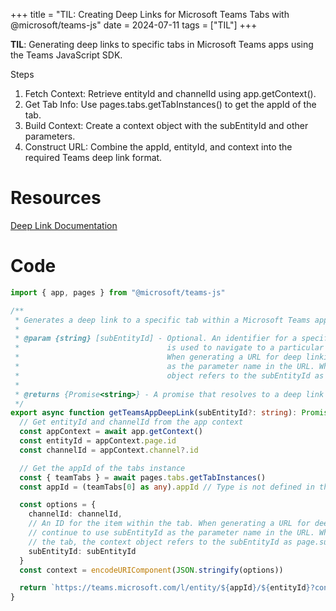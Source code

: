 +++
title = "TIL: Creating Deep Links for Microsoft Teams Tabs with @microsoft/teams-js"
date = 2024-07-11
tags = ["TIL"]
+++

**TIL**: Generating deep links to specific tabs in Microsoft Teams apps using the Teams JavaScript SDK.

Steps
1. Fetch Context: Retrieve entityId and channelId using app.getContext().
2. Get Tab Info: Use pages.tabs.getTabInstances() to get the appId of the tab.
3. Build Context: Create a context object with the subEntityId and other parameters.
4. Construct URL: Combine the appId, entityId, and context into the required Teams deep link format.

# Resources

[Deep Link Documentation](https://learn.microsoft.com/en-us/microsoftteams/platform/concepts/build-and-test/deep-link-application?tabs=teamsjs-v2#configure-deep-link-to-browse-within-your-app-manually)

# Code

```ts
import { app, pages } from "@microsoft/teams-js"

/**
 * Generates a deep link to a specific tab within a Microsoft Teams application.
 * 
 * @param {string} [subEntityId] - Optional. An identifier for a specific item within the tab. This
 *                                 is used to navigate to a particular content or page within the tab.
 *                                 When generating a URL for deep linking, continue to use subEntityId
 *                                 as the parameter name in the URL. When configuring the tab, the context
 *                                 object refers to the subEntityId as page.subPageId.
 * 
 * @returns {Promise<string>} - A promise that resolves to a deep link URL to the tab.
 */
export async function getTeamsAppDeepLink(subEntityId?: string): Promise<string> {
  // Get entityId and channelId from the app context
  const appContext = await app.getContext()
  const entityId = appContext.page.id
  const channelId = appContext.channel?.id

  // Get the appId of the tabs instance
  const { teamTabs } = await pages.tabs.getTabInstances()
  const appId = (teamTabs[0] as any).appId // Type is not defined in the SDK

  const options = {
    channelId: channelId,
    // An ID for the item within the tab. When generating a URL for deep linking,
    // continue to use subEntityId as the parameter name in the URL. When configuring
    // the tab, the context object refers to the subEntityId as page.subPageId.
    subEntityId: subEntityId
  }
  const context = encodeURIComponent(JSON.stringify(options))

  return `https://teams.microsoft.com/l/entity/${appId}/${entityId}?context=${context}`
}

